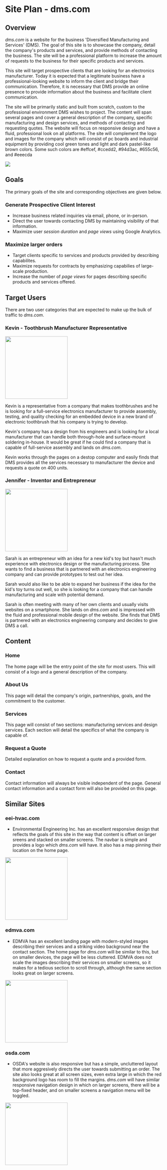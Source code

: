 # Site Plan - dms.com

## Overview

*dms.com* is a website for the business 'Diversified Manufacturing and Services' (DMS). The goal of this site is to showcase the company, detail the company's products and services, and provide methods of contacting the business. The site will be a professional platform to increase the amount of requests to the business for their specific products and services.

This site will target prospective clients that are looking for an electronics manufacturer. Today it is expected that a legitimate business have a professional-looking website to inform the client and bridge their communication. Therefore, it is necessary that DMS provide an online presence to provide information about the business and facilitate client communication.

The site will be primarily static and built from scratch, custom to the professional environment DMS wishes to project. The content will span several pages and cover a general description of the company, specific manufacturing and design services, and methods of contacting and requesting quotes. The website will focus on responsive design and have a fluid, professional look on all platforms. The site will complement the logo and images for the company which will consist of pc boards and industrial equipment by providing cool green tones and light and dark pastel-like brown colors. Some such colors are #effcef, #ccedd2, #94d3ac, #655c56, and #eeecda 

<img src="img/colors.png" style="vertical-align:top;">

## Goals

The primary goals of the site and corresponding objectives are given below.

### Generate Prospective Client Interest

* Increase business related inquiries via email, phone, or in-person. 
* Direct the user towards contacting DMS by maintaining visibility of that information.
* Maximize user *session duration* and *page views* using Google Analytics.


### Maximize larger orders

* Target clients specific to services and products provided by describing capabilites.
* Maximize requests for contracts by emphasizing capabilies of large-scale production.
* Increase the number of *page views* for pages describing specific products and services offered. 

## Target Users

There are two user categories that are expected to make up the bulk of traffic to *dms.com*.

### Kevin - Toothbrush Manufacturer Representative

<img src="img/user-persona-kevin.jpg" width=200>

Kevin is a representative from a company that makes toothbrushes and he is looking for a full-service electronics manufacturer to provide assembly, testing, and quality checking for an embedded device in a new brand of electronic toothbrush that his company is trying to develop.

Kevin's company has a design from his engineers and is looking for a local manufacturer that can handle both through-hole and surface-mount soldering in-house. It would be great if he could find a company that is capable of full-service assembly and lands on *dms.com*. 

Kevin works through the pages on a destop computer and easily finds that DMS provides all the services necessary to manufacturer the device and requests a quote on 400 units.

### Jennifer - Inventor and Entrepreneur 

<img src="img/user-persona-jennifer.jpg" width=200>

Sarah is an entrepreneur with an idea for a new kid's toy but hasn't much experience with electronics design or the manufacturing process. She wants to find a business that is partnered with an electronics engineering company and can provide prototypes to test out her idea.

Sarah would also like to be able to expand her business if the idea for the kid's toy turns out well, so she is looking for a company that can handle manufacturing and scale with potential demand.

Sarah is often meeting with many of her own clients and usually visits websites on a smartphone. She lands on *dms.com* and is impressed with the fluid and professional mobile design of the website. She finds that DMS is partnered with an electronics engineering company and decides to give DMS a call.

## Content


### Home

The home page will be the entry point of the site for most users. This will consist of a logo and a general description of the company.

### About Us

This page will detail the company's origin, partnerships, goals, and the commitment to the customer.

### Services

This page will consist of two sections: manufacturing services and design services. Each section will detail the specifics of what the company is capable of.

### Request a Quote

Detailed explanation on how to request a quote and a provided form.

### Contact

Contact information will always be visible independent of the page. General contact information and a contact form will also be provided on this page.

## Similar Sites

### eei-hvac.com

* Environmental Engineering Inc. has an excellent responsive design that reflects the goals of this site in the way that content is offset on larger sreens and stacked on smaller screens. The navbar is simple and provides a logo which *dms.com* will have. It also has a map pinning their location on the home page.

<a href="https://www.eei-hvac.com/"><img style="vertical-align:top;" src="img/eei.png" width=200></a>

### edmva.com

* EDMVA has an excellent landing page with modern-styled images describing their services and a striking video background near the contact section. The home page for *dms.com* will be similar to this, but on smaller devices, the page will be less cluttered. EDMVA does not scale the images describing their services on smaller screens, so it makes for a tedious section to scroll through, although the same section looks great on larger screens. 

<a href="https://www.edmva.com"><img style="vertical-align:top;" src="img/edmva.png" width=200></a>

### osda.com

* OSDA's website is also responsive but has a simple, uncluttered layout that more aggresively directs the user towards submitting an order. The site also looks great at all screen sizes, even extra large in which the red background logo has room to fill the margins. *dms.com* will have similar responsive navigation design in which on larger screens, there will be a top-fixed header, and on smaller screens a navigation menu will be toggled.

<a href="https://www.osda.com"><img style="vertical-align:top;" src="img/osda.png" width=200></a>